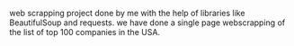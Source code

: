web scrapping project done by me with the help of libraries like BeautifulSoup and requests.
we have done  a single page webscrapping of the list of top 100 companies in the USA.
